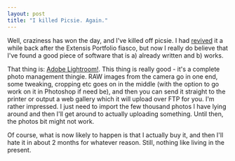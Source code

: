 ```yaml
---
layout: post
title: "I killed Picsie. Again."
---
```

Well, craziness has won the day, and I've killed off picsie. I had
[revived][1] it a while back after the Extensis Portfolio fiasco, but now I
really do believe that I've found a good piece of software that is a) already
written and b) works.

That thing is: [Adobe Lightroom!][2]. This thing is really good - it's a
complete photo management thingie. RAW images from the camera go in one end,
some tweaking, cropping etc goes on in the middle (with the option to go work
on it in Photoshop if need be), and then you can send it straight to the
printer or output a web gallery which it will upload over FTP for you. I'm
rather impressed. I just need to import the few thousand photos I have lying
around and then I'll get around to actually uploading something. Until then,
the photos bit might not work.

Of course, what is now likely to happen is that I actually buy it, and then
I'll hate it in about 2 months for whatever reason. Still, nothing like living
in the present.

   [1]: /2006/11/28/picsie-reborn.html

   [2]: http://www.adobe.com/products/photoshoplightroom/

